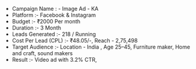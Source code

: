 - Campaign Name : - Image Ad - KA
- Platform :- Facebook & Instagram
- Budget :- ₹2000 Per month
- Duration :- 3 Month
- Leads Generated :- 218 / Running
- Cost Per Lead (CPL) :- ₹48.05/-, Reach - 2,75,498
- Target Audience :- Location - India , Age 25–45, Furniture maker, Home and craft, sound makers
- Result :- Video ad with 3.2% CTR,
